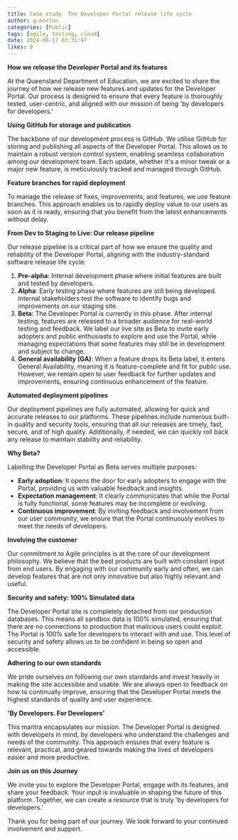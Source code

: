 ```yaml
---
title: Case study  The Developer Portal release life cycle
author: g-morton
categories: [Public]
tags: [agile, testing, cloud]
date: 2024-06-17 03:31:47 
likes: 0
---
```


**How we release the Developer Portal and its features**

At the Queensland Department of Education, we are excited to share the journey of how we release new features and updates for the Developer Portal. Our process is designed to ensure that every feature is thoroughly tested, user-centric, and aligned with our mission of being 'by developers for developers.'

**Using GitHub for storage and publication**

The backbone of our development process is GitHub. We utilise GitHub for storing and publishing all aspects of the Developer Portal. This allows us to maintain a robust version control system, enabling seamless collaboration among our development team. Each update, whether it's a minor tweak or a major new feature, is meticulously tracked and managed through GitHub.

**Feature branches for rapid deployment**

To manage the release of fixes, improvements, and features, we use feature branches. This approach enables us to rapidly deploy value to our users as soon as it is ready, ensuring that you benefit from the latest enhancements without delay.

**From Dev to Staging to Live: Our release pipeline**

Our release pipeline is a critical part of how we ensure the quality and reliability of the Developer Portal, aligning with the industry-standard software release life cycle:

1. **Pre-alpha**: Internal development phase where initial features are built and tested by developers.
1. **Alpha**: Early testing phase where features are still being developed. Internal stakeholders test the software to identify bugs and improvements on our staging site.
1. **Beta**: The Developer Portal is currently in this phase. After internal testing, features are released to a broader audience for real-world testing and feedback. We label our live site as Beta to invite early adopters and public enthusiasts to explore and use the Portal, while managing expectations that some features may still be in development and subject to change.
1. **General availability (GA)**: When a feature drops its Beta label, it enters General Availability, meaning it is feature-complete and fit for public use. However, we remain open to user feedback for further updates and improvements, ensuring continuous enhancement of the feature.


**Automated deployment pipelines**

Our deployment pipelines are fully automated, allowing for quick and accurate releases to our platforms. These pipelines include numerous built-in quality and security tools, ensuring that all our releases are timely, fast, secure, and of high quality. Additionally, if needed, we can quickly roll back any release to maintain stability and reliability.

**Why Beta?**

Labelling the Developer Portal as Beta serves multiple purposes:

- **Early adoption**: It opens the door for early adopters to engage with the Portal, providing us with valuable feedback and insights.
- **Expectation management**: It clearly communicates that while the Portal is fully functional, some features may be incomplete or evolving.
- **Continuous improvement**: By inviting feedback and involvement from our user community, we ensure that the Portal continuously evolves to meet the needs of developers.

**Involving the customer**

Our commitment to Agile principles is at the core of our development philosophy. We believe that the best products are built with constant input from end users. By engaging with our community early and often, we can develop features that are not only innovative but also highly relevant and useful.

**Security and safety: 100% Simulated data**

The Developer Portal site is completely detached from our production databases. This means all sandbox data is 100% simulated, ensuring that there are no connections to production that malicious users could exploit. The Portal is 100% safe for developers to interact with and use. This level of security and safety allows us to be confident in being so open and accessible.

**Adhering to our own standards**

We pride ourselves on following our own standards and invest heavily in making the site accessible and usable. We are always open to feedback on how to continually improve, ensuring that the Developer Portal meets the highest standards of quality and user experience.

**'By Developers. For Developers'**

This mantra encapsulates our mission. The Developer Portal is designed with developers in mind, by developers who understand the challenges and needs of the community. This approach ensures that every feature is relevant, practical, and geared towards making the lives of developers easier and more productive.

**Join us on this Journey**

We invite you to explore the Developer Portal, engage with its features, and share your feedback. Your input is invaluable in shaping the future of this platform. Together, we can create a resource that is truly 'by developers for developers.'

Thank you for being part of our journey. We look forward to your continued involvement and support.